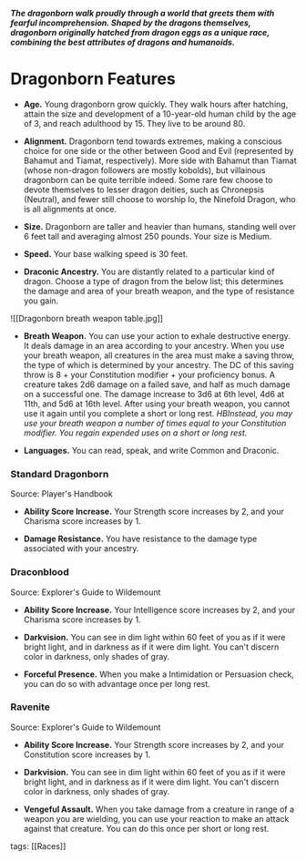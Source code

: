 **_The dragonborn walk proudly through a world that greets them with fearful incomprehension. Shaped by the dragons themselves, dragonborn originally hatched from dragon eggs as a unique race, combining the best attributes of dragons and humanoids._**

# Dragonborn Features

-   **Age.** Young dragonborn grow quickly. They walk hours after hatching, attain the size and development of a 10-year-old human child by the age of 3, and reach adulthood by 15. They live to be around 80.

-   **Alignment.** Dragonborn tend towards extremes, making a conscious choice for one side or the other between Good and Evil (represented by Bahamut and Tiamat, respectively). More side with Bahamut than Tiamat (whose non-dragon followers are mostly kobolds), but villainous dragonborn can be quite terrible indeed. Some rare few choose to devote themselves to lesser dragon deities, such as Chronepsis (Neutral), and fewer still choose to worship Io, the Ninefold Dragon, who is all alignments at once.

-   **Size.** Dragonborn are taller and heavier than humans, standing well over 6 feet tall and averaging almost 250 pounds. Your size is Medium.

-   **Speed.** Your base walking speed is 30 feet.

-   **Draconic Ancestry.** You are distantly related to a particular kind of dragon. Choose a type of dragon from the below list; this determines the damage and area of your breath weapon, and the type of resistance you gain.

![[Dragonborn breath weapon table.jpg]]

-   **Breath Weapon.** You can use your action to exhale destructive energy. It deals damage in an area according to your ancestry. When you use your breath weapon, all creatures in the area must make a saving throw, the type of which is determined by your ancestry. The DC of this saving throw is 8 + your Constitution modifier + your proficiency bonus. A creature takes 2d6 damage on a failed save, and half as much damage on a successful one. The damage increase to 3d6 at 6th level, 4d6 at 11th, and 5d6 at 16th level. After using your breath weapon, you cannot use it again until you complete a short or long rest. _HBInstead, you may use your breath weapon a number of times equal to your Constitution modifier. You regain expended uses on a short or long rest._

-   **Languages.** You can read, speak, and write Common and Draconic.

### Standard Dragonborn

Source: Player's Handbook

-   **Ability Score Increase.** Your Strength score increases by 2, and your Charisma score increases by 1.

-   **Damage Resistance.** You have resistance to the damage type associated with your ancestry.

### Draconblood

Source: Explorer's Guide to Wildemount

-   **Ability Score Increase.** Your Intelligence score increases by 2, and your Charisma score increases by 1.

-   **Darkvision.** You can see in dim light within 60 feet of you as if it were bright light, and in darkness as if it were dim light. You can't discern color in darkness, only shades of gray.

-   **Forceful Presence.** When you make a Intimidation or Persuasion check, you can do so with advantage once per long rest.

### Ravenite

Source: Explorer's Guide to Wildemount

-   **Ability Score Increase.** Your Strength score increases by 2, and your Constitution score increases by 1.

-   **Darkvision.** You can see in dim light within 60 feet of you as if it were bright light, and in darkness as if it were dim light. You can't discern color in darkness, only shades of gray.

-   **Vengeful Assault.** When you take damage from a creature in range of a weapon you are wielding, you can use your reaction to make an attack against that creature. You can do this once per short or long rest.

tags: [[Races]]